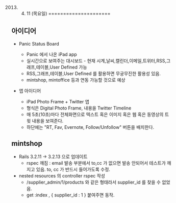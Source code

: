 2013. 04. 11 (목요일)
=====================

아이디어
--------

* Panic Status Board
	* Panic 에서 나온 iPad app
	* 실시간으로 보여주는 대시보드 - 현재 시계,날씨,캘린더,이메일,트위터,RSS,그래프,테이블,User Defined 가능
	* RSS,그래프,테이블,User Defined 를 활용하면 무궁무진한 활용성 있음.
	* mintshop, mintoffice 등과 연동 가능할 것으로 예상

* 앱 아이디어
	* iPad Photo Frame + Twitter 앱
	* 형식은 Digital Photo Frame, 내용을 Twitter Timeline
	* 매 5초(10초)마다 전체화면으로 텍스트 혹은 이미지 혹은 웹 혹은 동영상의 트윗 내용을 보여준다.
	* 하단에는 "RT, Fav, Evernote, Follow/Unfollow" 버튼을 배치한다.

mintshop
---------

* Rails 3.2.11 -> 3.2.13 으로 업데이트
	* rspec 깨짐 : email 발송 부분에서 to,cc 가 없으면 발송 안되어서 테스트가 깨지고 있음. to, cc 가 반드시 들어가도록 수정.
* nested resources 의 controller rspec 작성
	* /supplier_admin/1/products 와 같은 형태라서 supplier_id 를 찾을 수 없었음.
	* get :index , { supplier_id : 1 } 붙여주면 동작.